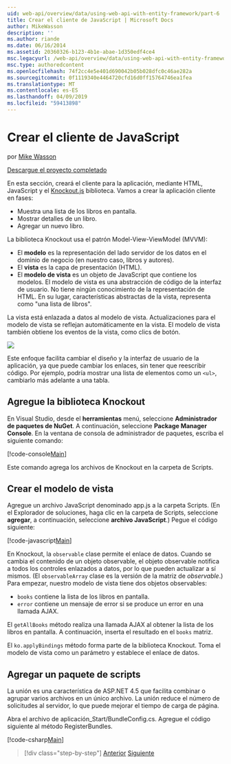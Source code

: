 ```yaml
---
uid: web-api/overview/data/using-web-api-with-entity-framework/part-6
title: Crear el cliente de JavaScript | Microsoft Docs
author: MikeWasson
description: ''
ms.author: riande
ms.date: 06/16/2014
ms.assetid: 20360326-b123-4b1e-abae-1d350edf4ce4
msc.legacyurl: /web-api/overview/data/using-web-api-with-entity-framework/part-6
msc.type: authoredcontent
ms.openlocfilehash: 74f2cc4e5e401d690042b05b028dfc0c46ae282a
ms.sourcegitcommit: 0f1119340e4464720cfd16d0ff15764746ea1fea
ms.translationtype: MT
ms.contentlocale: es-ES
ms.lasthandoff: 04/09/2019
ms.locfileid: "59413898"
---
```

# <a name="create-the-javascript-client"></a>Crear el cliente de JavaScript

por [Mike Wasson](https://github.com/MikeWasson)

[Descargue el proyecto completado](https://github.com/MikeWasson/BookService)

En esta sección, creará el cliente para la aplicación, mediante HTML, JavaScript y el [Knockout.js](http://knockoutjs.com/) biblioteca. Vamos a crear la aplicación cliente en fases:

- Muestra una lista de los libros en pantalla.
- Mostrar detalles de un libro.
- Agregar un nuevo libro.

La biblioteca Knockout usa el patrón Model-View-ViewModel (MVVM):

- El **modelo** es la representación del lado servidor de los datos en el dominio de negocio (en nuestro caso, libros y autores).
- El **vista** es la capa de presentación (HTML).
- El **modelo de vista** es un objeto de JavaScript que contiene los modelos. El modelo de vista es una abstracción de código de la interfaz de usuario. No tiene ningún conocimiento de la representación de HTML. En su lugar, características abstractas de la vista, representa como &quot;una lista de libros&quot;.

La vista está enlazada a datos al modelo de vista. Actualizaciones para el modelo de vista se reflejan automáticamente en la vista. El modelo de vista también obtiene los eventos de la vista, como clics de botón.

![](part-6/_static/image1.png)

Este enfoque facilita cambiar el diseño y la interfaz de usuario de la aplicación, ya que puede cambiar los enlaces, sin tener que reescribir código. Por ejemplo, podría mostrar una lista de elementos como un `<ul>`, cambiarlo más adelante a una tabla.

## <a name="add-the-knockout-library"></a>Agregue la biblioteca Knockout

En Visual Studio, desde el **herramientas** menú, seleccione **Administrador de paquetes de NuGet**. A continuación, seleccione **Package Manager Console**. En la ventana de consola de administrador de paquetes, escriba el siguiente comando:

[!code-console[Main](part-6/samples/sample1.cmd)]

Este comando agrega los archivos de Knockout en la carpeta de Scripts.

## <a name="create-the-view-model"></a>Crear el modelo de vista

Agregue un archivo JavaScript denominado app.js a la carpeta Scripts. (En el Explorador de soluciones, haga clic en la carpeta de Scripts, seleccione **agregar**, a continuación, seleccione **archivo JavaScript**.) Pegue el código siguiente:

[!code-javascript[Main](part-6/samples/sample2.js)]

En Knockout, la `observable` clase permite el enlace de datos. Cuando se cambia el contenido de un objeto observable, el objeto observable notifica a todos los controles enlazados a datos, por lo que pueden actualizar a sí mismos. (El `observableArray` clase es la versión de la matriz de *observable*.) Para empezar, nuestro modelo de vista tiene dos objetos observables:

- `books` contiene la lista de los libros en pantalla.
- `error` contiene un mensaje de error si se produce un error en una llamada AJAX.

El `getAllBooks` método realiza una llamada AJAX al obtener la lista de los libros en pantalla. A continuación, inserta el resultado en el `books` matriz.

El `ko.applyBindings` método forma parte de la biblioteca Knockout. Toma el modelo de vista como un parámetro y establece el enlace de datos.

## <a name="add-a-script-bundle"></a>Agregar un paquete de scripts

La unión es una característica de ASP.NET 4.5 que facilita combinar o agrupar varios archivos en un único archivo. La unión reduce el número de solicitudes al servidor, lo que puede mejorar el tiempo de carga de página.

Abra el archivo de aplicación\_Start/BundleConfig.cs. Agregue el código siguiente al método RegisterBundles.

[!code-csharp[Main](part-6/samples/sample3.cs)]

> [!div class="step-by-step"]
> [Anterior](part-5.md)
> [Siguiente](part-7.md)
